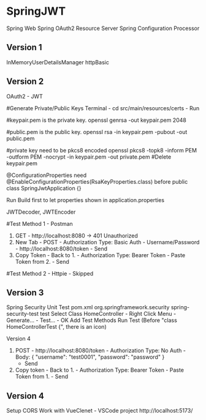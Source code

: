 # SpringJWT

Spring Web
Spring OAuth2 Resource Server
Spring Configuration Processor

## Version 1
InMemoryUserDetailsManager
httpBasic

## Version 2
OAuth2 - JWT 

#Generate Private/Public Keys
Terminal - cd src/main/resources/certs - Run

#keypair.pem is the private key.
openssl genrsa -out keypair.pem 2048

#public.pem is the public key.
openssl rsa -in keypair.pem -pubout -out public.pem

#private key need to be pkcs8 encoded
openssl pkcs8 -topk8 -inform PEM -outform PEM -nocrypt -in keypair.pem -out private.pem
#Delete keypair.pem

@ConfigurationProperties need @EnableConfigurationProperties(RsaKeyProperties.class) before public class SpringJwtApplication {}

Run Build first to let properties shown in application.properties

JWTDecoder, JWTEncoder

#Test Method 1 - Postman
1. GET - http://localhost:8080 -> 401 Unauthorized
2. New Tab - POST - Authorization Type: Basic Auth - Username/Password - http://localhost:8080/token - Send
3. Copy Token - Back to 1. - Authorization Type: Bearer Token - Paste Token from 2. - Send

#Test Method 2 - Httpie - Skipped

## Version 3
Spring Security Unit Test
pom.xml
    <dependency>
        <groupId>org.springframework.security</groupId>
        <artifactId>spring-security-test</artifactId>
        <scope>test</scope>
    </dependency>
Select Class HomeController - Right Click Menu - Generate... - Test... - OK
Add Test Methods
Run Test (Before "class HomeControllerTest {", there is an icon)

Version 4
1. POST - http://localhost:8080/token - Authorization Type: No Auth - Body:
   {
       "username": "test0001",
       "password": "password"
   }
    - Send
2. Copy token - Back to 1. - Authorization Type: Bearer Token - Paste Token from 1. - Send
    
## Version 4
Setup CORS
Work with VueClenet - VSCode project
http://localhost:5173/


